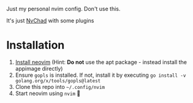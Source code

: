 Just my personal nvim config. Don't use this.

It's just [NvChad](https://nvchad.com/) with some plugins

# Installation
1. [Install neovim](https://github.com/neovim/neovim/blob/master/INSTALL.md#appimage-universal-linux-package) (Hint: **Do not** use the apt package - instead install the appimage directly)
2. Ensure `gopls` is installed. If not, install it by executing `go install -v golang.org/x/tools/gopls@latest`
3. Clone this repo into `~/.config/nvim`
4. Start neovim using `nvim` 🚀
